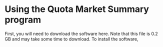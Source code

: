 # Using the Quota Market Summary program

First, you will need to download the software here. Note that this file is 0.2 GB and may take some time to download. 
To install the software, 
